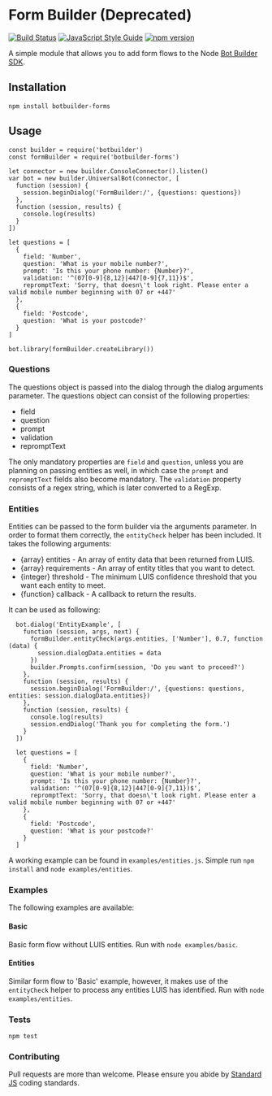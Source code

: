 # Form Builder (Deprecated)

[![Build Status](https://travis-ci.org/tombarton/botbuilder-forms.svg?branch=master)](https://travis-ci.org/tombarton/botbuilder-forms)
[![JavaScript Style Guide](https://img.shields.io/badge/code_style-standard-brightgreen.svg)](https://standardjs.com)
[![npm version](https://badge.fury.io/js/botbuilder-forms.svg)](https://badge.fury.io/js/botbuilder-forms)

A simple module that allows you to  add form flows to the Node [Bot Builder SDK](https://github.com/Microsoft/BotBuilder).

## Installation

  `npm install botbuilder-forms`

## Usage

  ```
  const builder = require('botbuilder')
  const formBuilder = require('botbuilder-forms')

  let connector = new builder.ConsoleConnector().listen()
  var bot = new builder.UniversalBot(connector, [
    function (session) {
      session.beginDialog('FormBuilder:/', {questions: questions})
    },
    function (session, results) {
      console.log(results)
    }
  ])

  let questions = [
    {
      field: 'Number',
      question: 'What is your mobile number?',
      prompt: 'Is this your phone number: {Number}?',
      validation: '^(07[0-9]{8,12}|447[0-9]{7,11})$',
      repromptText: 'Sorry, that doesn\'t look right. Please enter a valid mobile number beginning with 07 or +447'
    },
    {
      field: 'Postcode',
      question: 'What is your postcode?'
    }
  ]

  bot.library(formBuilder.createLibrary())
  ```

### Questions

The questions object is passed into the dialog through the dialog arguments parameter. The questions object can consist of the following properties:

  * field
  * question
  * prompt
  * validation
  * repromptText

The only mandatory properties are `field` and `question`, unless you are planning on passing entities as well, in which case the `prompt` and `repromptText` fields also become mandatory. The `validation` property consists of a regex string, which is later converted to a RegExp.

### Entities

Entities can be passed to the form builder via the arguments parameter. In order to format them correctly, the `entityCheck` helper has been included. It takes the following arguments:

* {array} entities - An array of entity data that been returned from LUIS.
* {array} requirements - An array of entity titles that you want to detect.
* {integer} threshold - The minimum LUIS confidence threshold that you want each entity to meet.
* {function} callback - A callback to return the results.

 It can be used as following:

```
  bot.dialog('EntityExample', [
    function (session, args, next) {
      formBuilder.entityCheck(args.entities, ['Number'], 0.7, function (data) {
        session.dialogData.entities = data
      })
      builder.Prompts.confirm(session, 'Do you want to proceed?')
    },
    function (session, results) {
      session.beginDialog('FormBuilder:/', {questions: questions, entities: session.dialogData.entities})
    },
    function (session, results) {
      console.log(results)
      session.endDialog('Thank you for completing the form.')
    }
  ])

  let questions = [
    {
      field: 'Number',
      question: 'What is your mobile number?',
      prompt: 'Is this your phone number: {Number}?',
      validation: '^(07[0-9]{8,12}|447[0-9]{7,11})$',
      repromptText: 'Sorry, that doesn\'t look right. Please enter a valid mobile number beginning with 07 or +447'
    },
    {
      field: 'Postcode',
      question: 'What is your postcode?'
    }
  ]
```

A working example can be found in `examples/entities.js`. Simple run `npm install` and `node examples/entities`.

### Examples

The following examples are available:

#### Basic

Basic form flow without LUIS entities. Run with `node examples/basic`.

#### Entities

Similar form flow to 'Basic' example, however, it makes use of the `entityCheck` helper to process any entities LUIS has identified. Run with `node examples/entities`.

### Tests

  `npm test`

### Contributing

Pull requests are more than welcome. Please ensure you abide by [Standard JS](https://standardjs.com/) coding standards.

